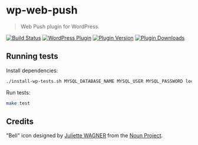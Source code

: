 # wp-web-push
> Web Push plugin for WordPress.

[![Build Status](https://api.travis-ci.org/mozilla/wp-web-push.svg?branch=master)](https://travis-ci.org/mozilla/wp-web-push)
[![WordPress Plugin](https://img.shields.io/wordpress/v/web-push.svg)](https://wordpress.org/plugins/web-push/)
[![Plugin Version](https://img.shields.io/wordpress/plugin/v/web-push.svg)](https://wordpress.org/plugins/web-push/changelog/)
[![Plugin Downloads](https://img.shields.io/wordpress/plugin/dt/web-push.svg)](https://wordpress.org/plugins/web-push/)

## Running tests

Install dependencies:
```bash
./install-wp-tests.sh MYSQL_DATABASE_NAME MYSQL_USER MYSQL_PASSWORD localhost latest
```

Run tests:
```bash
make test
```

## Credits

"Bell" icon designed by [Juliette WAGNER](https://thenounproject.com/juliettewa) from the [Noun Project](https://thenounproject.com/).
